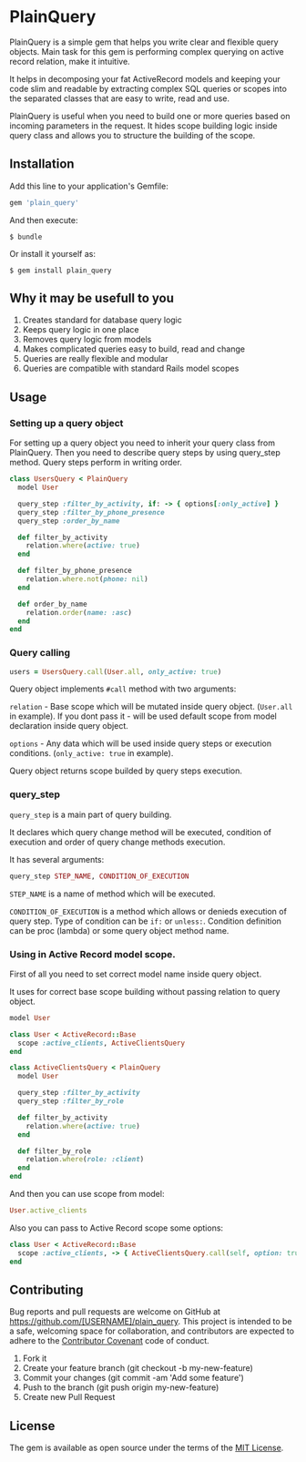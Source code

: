 # PlainQuery

PlainQuery is a simple gem that helps you write clear and flexible query objects.
Main task for this gem is performing complex querying on active record relation, make it intuitive.

It helps in decomposing your fat ActiveRecord models and keeping your code slim and readable by extracting complex SQL queries or scopes into the separated classes that are easy to write, read and use.

PlainQuery is useful when you need to build one or more queries based on incoming parameters in the request. It hides scope building logic inside query class and allows you to structure the building of the scope.
## Installation

Add this line to your application's Gemfile:

```ruby
gem 'plain_query'
```

And then execute:

    $ bundle

Or install it yourself as:

    $ gem install plain_query

## Why it may be usefull to you
1. Creates standard for database query logic
2. Keeps query logic in one place
3. Removes query logic from models
4. Makes complicated queries easy to build, read and change
5. Queries are really flexible and modular
6. Queries are compatible with standard Rails model scopes

## Usage
### Setting up a query object
For setting up a query object you need to inherit your query class from PlainQuery.
Then you need to describe query steps by using query_step method.
Query steps perform in writing order.

```rb
class UsersQuery < PlainQuery
  model User

  query_step :filter_by_activity, if: -> { options[:only_active] }
  query_step :filter_by_phone_presence
  query_step :order_by_name

  def filter_by_activity
    relation.where(active: true)
  end

  def filter_by_phone_presence
    relation.where.not(phone: nil)
  end

  def order_by_name
    relation.order(name: :asc)
  end
end
```

### Query calling

```rb
users = UsersQuery.call(User.all, only_active: true)
```

Query object implements `#call` method with two arguments:

`relation` - Base scope which will be mutated inside query object. (`User.all` in example).
If you dont pass it - will be used default scope from model declaration inside query object.

`options` - Any data which will be used inside query steps or execution conditions. (`only_active: true` in example).

Query object returns scope builded by query steps execution.

### query_step
`query_step` is a main part of query building.

It declares which query change method will be executed, condition of execution and order of query change methods execution.

It has several arguments:

```rb
query_step STEP_NAME, CONDITION_OF_EXECUTION
```

`STEP_NAME` is a name of method which will be executed.

`CONDITION_OF_EXECUTION` is a method which allows or denieds execution of query step.
Type of condition can be `if:` or `unless:`. Condition definition can be proc (lambda) or some query object method name.

### Using in Active Record model scope.
First of all you need to set correct model name inside query object.

It uses for correct base scope building without passing relation to query object.

```rb
model User
```

```rb
class User < ActiveRecord::Base
  scope :active_clients, ActiveClientsQuery
end
```

```rb
class ActiveClientsQuery < PlainQuery
  model User

  query_step :filter_by_activity
  query_step :filter_by_role

  def filter_by_activity
    relation.where(active: true)
  end

  def filter_by_role
    relation.where(role: :client)
  end
end
```

And then you can use scope from model:

```rb
User.active_clients
```

Also you can pass to Active Record scope some options:

```rb
class User < ActiveRecord::Base
  scope :active_clients, -> { ActiveClientsQuery.call(self, option: true) }
end
```

## Contributing

Bug reports and pull requests are welcome on GitHub at https://github.com/[USERNAME]/plain_query. This project is intended to be a safe, welcoming space for collaboration, and contributors are expected to adhere to the [Contributor Covenant](http://contributor-covenant.org) code of conduct.

1. Fork it
2. Create your feature branch (git checkout -b my-new-feature)
3. Commit your changes (git commit -am 'Add some feature')
4. Push to the branch (git push origin my-new-feature)
5. Create new Pull Request

## License

The gem is available as open source under the terms of the [MIT License](https://opensource.org/licenses/MIT).
